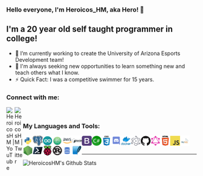### Hello everyone, I'm Heroicos_HM, aka Hero! 👋

## I'm a 20 year old self taught programmer in college!
- 🔭 I’m currently working to create the University of Arizona Esports Development team!
- 🌱 I'm always seeking new opportunities to learn something new and teach others what I know.
- ⚡ Quick Fact: I was a competitive swimmer for 15 years.

### Connect with me:

<!--[<img align="left" alt="codeSTACKr.com" width="22px" src="https://raw.githubusercontent.com/iconic/open-iconic/master/svg/globe.svg" />][website]-->
[<img align="left" alt="HeroicosHM | YouTube" width="22px" src="https://cdn.jsdelivr.net/npm/simple-icons@v3/icons/youtube.svg" />][youtube]
[<img align="left" alt="HeroicosHM | Twitter" width="22px" src="https://cdn.jsdelivr.net/npm/simple-icons@v3/icons/twitter.svg" />][twitter]
<!--[<img align="left" alt="HeroicosHM | LinkedIn" width="22px" src="https://cdn.jsdelivr.net/npm/simple-icons@v3/icons/linkedin.svg" />][linkedin]-->

<br />

### My Languages and Tools:

<img align="left" alt="Python" width="26px" src="https://github.com/github/explore/blob/master/topics/python/python.png?raw=true" />
<img align="left" alt="PostgreSQL" width="26px" src="https://github.com/github/explore/blob/master/topics/postgresql/postgresql.png?raw=true" />
<img align="left" alt="Arduino" width="26px" src="https://github.com/github/explore/blob/master/topics/arduino/arduino.png?raw=true" />
<img align="left" alt="Atom Editor" width="26px" src="https://github.com/github/explore/blob/master/topics/atom/atom.png?raw=true" />
<img align="left" alt="Amazon AWS" width="26px" src="https://github.com/github/explore/blob/master/topics/aws/aws.png?raw=true" />
<img align="left" alt="Bash" width="26px" src="https://github.com/github/explore/blob/master/topics/bash/bash.png?raw=true" />
<img align="left" alt="Bootstrap" width="26px" src="https://github.com/github/explore/blob/master/topics/bootstrap/bootstrap.png?raw=true" />
<img align="left" alt="C#" width="26px" src="https://github.com/github/explore/blob/master/topics/csharp/csharp.png?raw=true" />
<img align="left" alt="CSS" width="26px" src="https://github.com/github/explore/blob/master/topics/css/css.png?raw=true" />
<img align="left" alt="Discord" width="26px" src="https://github.com/github/explore/blob/master/topics/discord/discord.png?raw=true" />
<img align="left" alt="Docker" width="26px" src="https://github.com/github/explore/blob/master/topics/docker/docker.png?raw=true" />
<img align="left" alt="ElectronJS" width="26px" src="https://github.com/github/explore/blob/master/topics/electron/electron.png?raw=true" />
<img align="left" alt="Github" width="26px" src="https://github.com/github/explore/blob/master/topics/github/github.png?raw=true" />
<img align="left" alt="GraphQL" width="26px" src="https://github.com/github/explore/blob/master/topics/graphql/graphql.png?raw=true" />
<img align="left" alt="HTML" width="26px" src="https://github.com/github/explore/blob/master/topics/html/html.png?raw=true" />
<img align="left" alt="Javascript" width="26px" src="https://github.com/github/explore/blob/master/topics/javascript/javascript.png?raw=true" />
<img align="left" alt="MySQL" width="26px" src="https://github.com/github/explore/blob/master/topics/mysql/mysql.png?raw=true" />
<img align="left" alt="NodeJS" width="26px" src="https://github.com/github/explore/blob/master/topics/nodejs/nodejs.png?raw=true" />
<img align="left" alt="Powershell" width="26px" src="https://github.com/github/explore/blob/master/topics/powershell/powershell.png?raw=true" />
<img align="left" alt="Raspberry Pi" width="26px" src="https://github.com/github/explore/blob/master/topics/raspberry-pi/raspberry-pi.png?raw=true" />
<img align="left" alt="Rust" width="26px" src="https://github.com/github/explore/blob/master/topics/rust/rust.png?raw=true" />
<img align="left" alt="SQL" width="26px" src="https://github.com/github/explore/blob/master/topics/sql/sql.png?raw=true" />
<img align="left" alt="SQLite" width="26px" src="https://github.com/github/explore/blob/master/topics/sqlite/sqlite.png?raw=true" />

<br />
<br />

---
<img align="left" alt="HeroicosHM's Github Stats" src="https://github-readme-stats.vercel.app/api?username=HeroicosHM&show_icons=true&hide_border=true" />

<!--[website]: https://HeroicosHM.com-->
[twitter]: https://twitter.com/HeroicosH
[youtube]: https://youtube.com/HeroicosHM
[linkedin]: https://www.linkedin.com/in/houghton-mayfield-00a99719b/
